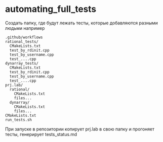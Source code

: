 # automating_full_tests

Создать папку, где будут лежать тесты, которые добавляются разными людьми
например
```
.github/workflows
rational_tests/
  CMakeLists.txt
  test_by_rdinit.cpp
  test_by_username.cpp
  test_....cpp
dynarray_tests/
  CMakeLists.txt
  test_by_rdinit.cpp
  test_by_username.cpp
  test_....cpp
prj.lab/
  rational/
    CMakeLists.txt
    files...
  dynarray/
    CMakeLists.txt
    files...
CMakeLists.txt
run_tests.sh
```

При запуске в репозитории копирует prj.lab в свою папку и прогоняет тесты, генерирует tests_status.md
